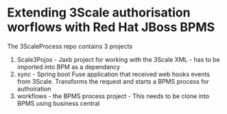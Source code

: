 Extending 3Scale authorisation worflows with Red Hat JBoss BPMS
=======================

The 3ScaleProcess repo contains 3 projects 

1. Scale3Pojos - Jaxb project for working with the 3Scale XML - has to be imported into BPM as a dependancy
2. sync - Spring boot Fuse application that received web hooks events from 3Scale. Transforms the request and starts a BPMS process for authoiration
3. workflows - the BPMS process project - This needs to be clone into BPMS using business central

